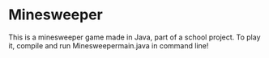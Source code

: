 # Minesweeper

  This is a minesweeper game made in Java, part of a school project. To play it, compile and run Minesweepermain.java in command line!
